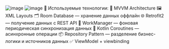 ![image](https://github.com/user-attachments/assets/fba92c90-6162-4a01-98dc-5c08acda8b36)
![image](https://github.com/user-attachments/assets/c03a9c78-7ebd-4e36-9816-5e4b71c68595)
🔧 Используемые технологии:
📐 MVVM Architecture
🖼 XML Layouts
🗂 Room Database — хранение данных оффлайн
🌐 Retrofit2 — получение данных с REST API
🔄 WorkManager — фоновая периодическая синхронизация данных
🧵 Kotlin Coroutines — асинхронные операции
📦 Repository Pattern — разделение бизнес-логики и источников данных
✅ ViewModel + viewbinding
